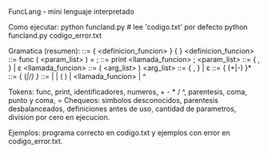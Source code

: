 FuncLang - mini lenguaje interpretado

Como ejecutar:
python funcland.py                 # lee 'codigo.txt' por defecto
python funcland.py codigo_error.txt

Gramatica (resumen):
<programa> ::= { <definicion_funcion> } { <print> }
<definicion_funcion> ::= func <id>( <param_list> ) = <expr> ;
<print> ::= print <llamada_funcion> ;
<param_list> ::= <id> { , <id> } | ε
<llamada_funcion> ::= <id>( <arg_list> )
<arg_list> ::= <expr> { , <expr> } | ε
<expr> ::= <term> { (+|-) <term> }*
<term> ::= <factor> { (*|/) <factor> }*
<factor> ::= <number> | <id> | ( <expr> ) | <llamada_funcion> | <factor> ^ <factor>

Tokens: func, print, identificadores, numeros, + - * / ^, parentesis, coma, punto y coma, =
Chequeos: simbolos desconocidos, parentesis desbalanceados, definiciones antes de uso, cantidad de parametros, division por cero en ejecucion.

Ejemplos: programa correcto en codigo.txt y ejemplos con error en codigo_error.txt.
